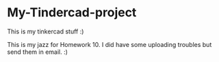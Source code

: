 # My-Tindercad-project
This is my tinkercad stuff :)

This is my jazz for Homework 10. I did have some uploading troubles but send them in email. :)
